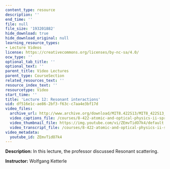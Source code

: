 ```yaml
---
content_type: resource
description: ''
end_time: ''
file: null
file_size: '193201882'
hide_download: true
hide_download_original: null
learning_resource_types:
- Lecture Videos
license: https://creativecommons.org/licenses/by-nc-sa/4.0/
ocw_type: ''
optional_tab_title: ''
optional_text: ''
parent_title: Video Lectures
parent_type: CourseSection
related_resources_text: ''
resource_index_text: ''
resourcetype: Video
start_time: ''
title: 'Lecture 12: Resonant interactions'
uid: df516e1c-ae86-2bf3-f63c-c7aa4e3bf17d
video_files:
  archive_url: http://www.archive.org/download/MIT8.422S13/MIT8_422S13_lec12_300k.mp4
  video_captions_file: /courses/8-422-atomic-and-optical-physics-ii-spring-2013/9c6ca1d83097567683a737367abaf91c_ZEmvTidO7k4.vtt
  video_thumbnail_file: https://img.youtube.com/vi/ZEmvTidO7k4/default.jpg
  video_transcript_file: /courses/8-422-atomic-and-optical-physics-ii-spring-2013/0f6e5ef196d8d93cbf3d606cb1bdd605_ZEmvTidO7k4.pdf
video_metadata:
  youtube_id: ZEmvTidO7k4
---
```


**Description:** In this lecture, the professor discussed Resonant scattering.

**Instructor:** Wolfgang Ketterle

